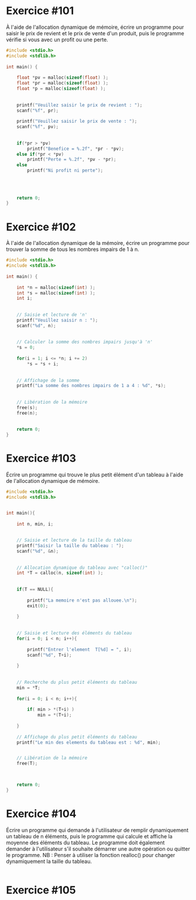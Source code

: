 
# Exercice #101

À l'aide de l'allocation dynamique de mémoire, écrire un programme pour saisir le prix de revient et le prix de vente d'un produit, puis le programme vérifie si vous avec un profit ou une perte.

``` C
#include <stdio.h>  
#include <stdlib.h>  
  
int main() {  
  
    float *pv = malloc(sizeof(float) );  
    float *pr = malloc(sizeof(float) );  
    float *p = malloc(sizeof(float) );  
  
  
    printf("Veuillez saisir le prix de revient : ");  
    scanf("%f", pr);  
  
    printf("Veuillez saisir le prix de vente : ");  
    scanf("%f", pv);  
  
  
    if(*pr > *pv)  
        printf("Benefice = %.2f", *pr - *pv);  
    else if(*pr < *pv)  
        printf("Perte = %.2f", *pv - *pr);  
    else  
        printf("Ni profit ni perte");  
  
  
  
  
    return 0;  
}
```

# Exercice #102

À l'aide de l'allocation dynamique de la mémoire, écrire un programme pour trouver la somme de tous les nombres impairs de 1 à n.

``` C
#include <stdio.h>  
#include <stdlib.h>  
  
int main() {  
  
    int *n = malloc(sizeof(int) );  
    int *s = malloc(sizeof(int) );  
    int i;  
  
  
    // Saisie et lecture de 'n'  
    printf("Veuillez saisir n : ");  
    scanf("%d", n);  
  
  
    // Calculer la somme des nombres impairs jusqu'à 'n'  
    *s = 0;  
  
    for(i = 1; i <= *n; i += 2)  
        *s = *s + i;  
  
  
    // Affichage de la somme  
    printf("La somme des nombres impairs de 1 a 4 : %d", *s);  
  
  
    // Libération de la mémoire  
    free(s);  
    free(n);  
  
  
    return 0;  
}
```

# Exercice #103

Écrire un programme qui trouve le plus petit élément d'un tableau à l'aide de l'allocation dynamique de mémoire.

``` C
#include <stdio.h>  
#include <stdlib.h>  


int main(){  
  
    int n, min, i;  
  
  
    // Saisie et lecture de la taille du tableau  
    printf("Saisir la taille du tableau : ");  
    scanf("%d", &n);  
  
  
    // Allocation dynamique du tableau avec "calloc()"  
    int *T = calloc(n, sizeof(int) );  
  
  
    if(T == NULL){  
  
        printf("La memoire n'est pas allouee.\n");  
        exit(0);  
  
    }  
  
  
    // Saisie et lecture des éléments du tableau  
    for(i = 0; i < n; i++){  
  
        printf("Entrer l'element  T[%d] = ", i);  
        scanf("%d", T+i);  
  
    }  
  
  
    // Recherche du plus petit éléments du tableau  
    min = *T;  
  
    for(i = 0; i < n; i++){  
  
        if( min > *(T+i) )  
            min = *(T+i);  
  
    }  
  
    // Affichage du plus petit éléments du tableau  
    printf("Le min des elements du tableau est : %d", min);  


    // Libération de la mémoire  
    free(T);  


  
    return 0;  
}
```

# Exercice #104

Écrire un programme qui demande à l'utilisateur de remplir dynamiquement un tableau de n éléments, puis le programme qui calcule et affiche la moyenne des éléments du tableau. Le programme doit également demander à l'utilisateur s'il souhaite démarrer une autre opération ou quitter le programme.
NB : Penser à utiliser la fonction realloc() pour changer dynamiquement la taille du tableau.

``` C

```

# Exercice #105

``` C

```